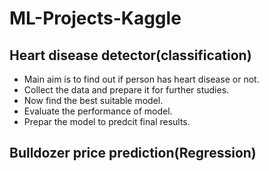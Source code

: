 # ML-Projects-Kaggle

## Heart disease detector(classification)

  - Main aim is to find out if person has heart disease or not.
  - Collect the data and prepare it for further studies.
  - Now find the best suitable model.
  - Evaluate the performance of model.
  - Prepar the model to predcit final results.



## Bulldozer price prediction(Regression)
  
